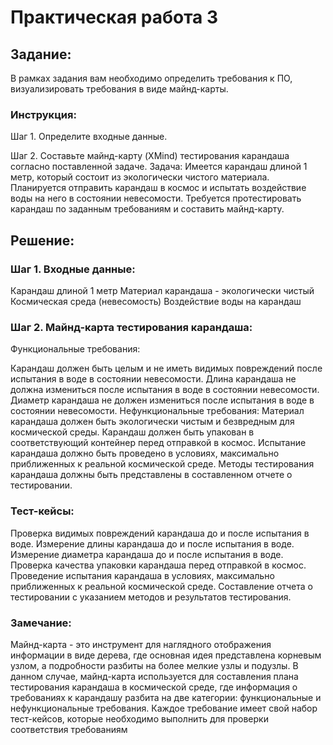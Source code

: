 # Практическая работа 3

## Задание:
В рамках задания вам необходимо определить требования к ПО,  визуализировать требования в виде майнд-карты.

### Инструкция:

Шаг 1. Определите входные данные.

Шаг 2. Составьте майнд-карту (XMind) тестирования карандаша согласно поставленной задаче.
Задача: Имеется карандаш длиной 1 метр, который состоит из экологически чистого материала. 
Планируется отправить карандаш в космос и испытать воздействие воды на него в состоянии невесомости. 
Требуется протестировать карандаш по заданным требованиям и составить майнд-карту.

## Решение: 

### Шаг 1. Входные данные:

Карандаш длиной 1 метр
Материал карандаша - экологически чистый
Космическая среда (невесомость)
Воздействие воды на карандаш

### Шаг 2. Майнд-карта тестирования карандаша:

Функциональные требования:

Карандаш должен быть целым и не иметь видимых повреждений после испытания в воде в состоянии невесомости.
Длина карандаша не должна измениться после испытания в воде в состоянии невесомости.
Диаметр карандаша не должен измениться после испытания в воде в состоянии невесомости.
Нефункциональные требования:
Материал карандаша должен быть экологически чистым и безвредным для космической среды.
Карандаш должен быть упакован в соответствующий контейнер перед отправкой в космос.
Испытание карандаша должно быть проведено в условиях, максимально приближенных к реальной космической среде.
Методы тестирования карандаша должны быть представлены в составленном отчете о тестировании.

### Тест-кейсы:

Проверка видимых повреждений карандаша до и после испытания в воде.
Измерение длины карандаша до и после испытания в воде.
Измерение диаметра карандаша до и после испытания в воде.
Проверка качества упаковки карандаша перед отправкой в космос.
Проведение испытания карандаша в условиях, максимально приближенных к реальной космической среде.
Составление отчета о тестировании с указанием методов и результатов тестирования.

### Замечание: 
Майнд-карта - это инструмент для наглядного отображения информации в виде дерева, где основная идея представлена корневым узлом, а подробности разбиты на более мелкие узлы и подузлы. В данном случае, майнд-карта используется для составления плана тестирования карандаша в космической среде, где информация о требованиях к карандашу разбита на две категории: функциональные и нефункциональные требования. Каждое требование имеет свой набор тест-кейсов, которые необходимо выполнить для проверки соответствия требованиям

